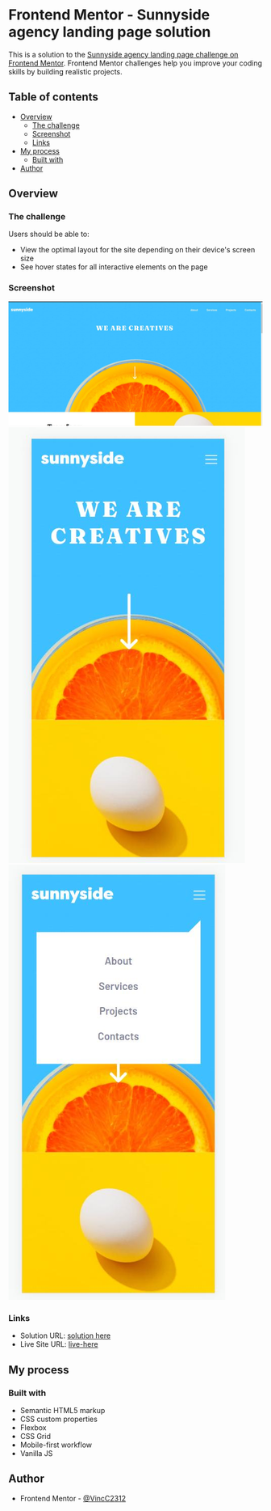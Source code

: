 # Frontend Mentor - Sunnyside agency landing page solution

This is a solution to the [Sunnyside agency landing page challenge on Frontend Mentor](https://www.frontendmentor.io/challenges/sunnyside-agency-landing-page-7yVs3B6ef). Frontend Mentor challenges help you improve your coding skills by building realistic projects.

## Table of contents

- [Overview](#overview)
  - [The challenge](#the-challenge)
  - [Screenshot](#screenshot)
  - [Links](#links)
- [My process](#my-process)
  - [Built with](#built-with)
- [Author](#author)

## Overview

### The challenge

Users should be able to:

- View the optimal layout for the site depending on their device's screen size
- See hover states for all interactive elements on the page

### Screenshot

![](/images/screenshot-desktop.jpg)
![](/images/screenshot-mobile.jpg)
![](/images/screenshot-active.jpg)

### Links

- Solution URL: [solution here](https://www.frontendmentor.io/solutions/sunnyside-agency-landing-page-solution-sass-FvXnUFZV3P)
- Live Site URL: [live-here](https://sunnyside-landing-page-solution.netlify.app/)

## My process

### Built with

- Semantic HTML5 markup
- CSS custom properties
- Flexbox
- CSS Grid
- Mobile-first workflow
- Vanilla JS

## Author

- Frontend Mentor - [@VincC2312](https://www.frontendmentor.io/profile/yourusername)
